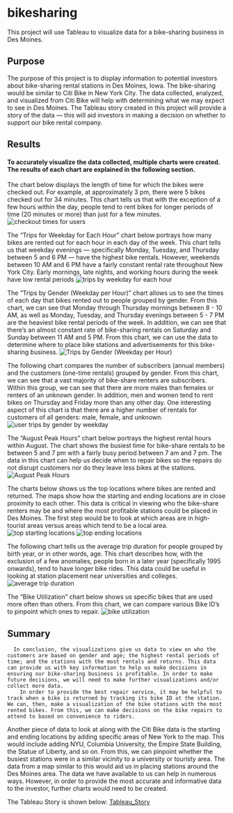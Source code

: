 # bikesharing
This project will use Tableau to visualize data for a bike-sharing business in Des Moines. 

## Purpose

The purpose of this project is to display information to potential investors about bike-sharing rental stations in Des Moines, Iowa. The bike-sharing would be similar to Citi Bike in New York City. The data collected, analyzed, and visualized from Citi Bike will help with determining what we may expect to see in Des Moines. The Tableau story created in this project will provide a story of the data — this will aid investors in making a decision on whether to support our bike rental company. 

## Results
#### To accurately visualize the data collected, multiple charts were created. The results of each chart are explained in the following section.
The chart below displays the length of time for which the bikes were checked out. For example, at approximately 3 pm, there were 5 bikes checked out for 34 minutes. This chart tells us that with the exception of a few hours within the day, people tend to rent bikes for longer periods of time (20 minutes or more) than just for a few minutes. 
![checkout times for users](https://github.com/shireenkahlon/bikesharing/blob/main/Screenshots/Checkout_Time_For_Users_Worksheet.png)

The “Trips for Weekday for Each Hour” chart below portrays how many bikes are rented out for each hour in each day of the week. This chart tells us that weekday evenings — specifically Monday, Tuesday, and Thursday between 5 and 6 PM — have the highest bike rentals. However, weekends between 10 AM and 6 PM have a fairly constant rental rate throughout New York City. Early mornings, late nights, and working hours during the week have low rental periods 
![trips by weekday for each hour](https://github.com/shireenkahlon/bikesharing/blob/main/Screenshots/Trips_By_Weekday_Worksheet.png)

The “Trips by Gender (Weekday per Hour)” chart allows us to see the times of each day that bikes rented out to people grouped by gender. From this chart, we can see that Monday through Thursday mornings between 8 - 10 AM, as well as Monday, Tuesday, and Thursday evenings between 5 - 7 PM are the heaviest bike rental periods of the week. In addition, we can see that there’s an almost constant rate of bike-sharing rentals on Saturday and Sunday between 11 AM and 5 PM. From this chart, we can use the data to determine where to place bike stations and advertisements for this bike-sharing business.
![Trips by Gender (Weekday per Hour)](https://github.com/shireenkahlon/bikesharing/blob/main/Screenshots/Trips_by_Gender_Worksheet.png)

The following chart compares the number of subscribers (annual members) and the customers (one-time rentals) grouped by gender. From this chart, we can see that a vast majority of bike-share renters are subscribers. Within this group, we can see that there are more males than females or renters of an unknown gender. In addition, men and women tend to rent bikes on Thursday and Friday more than any other day. One interesting aspect of this chart is that there are a higher number of rentals for customers of all genders: male, female, and unknown. 
![user trips by gender by weekday](https://github.com/shireenkahlon/bikesharing/blob/main/Screenshots/User_Trips_by_Gender_by_Weekday_Worksheet.png)

The “August Peak Hours” chart below portrays the highest rental hours within August. The chart shows the busiest time for bike-share rentals to be between 5 and 7 pm with a fairly busy period between 7 am and 7 pm. The data in this chart can help us decide when to repair bikes so the repairs do not disrupt customers nor do they leave less bikes at the stations.
![August Peak Hours](https://github.com/shireenkahlon/bikesharing/blob/main/Screenshots/August_Peak_Hours_Worksheet.png)

The charts below shows us the top locations where bikes are rented and returned. The maps show how the starting and ending locations are in close proximity to each other. This data is critical in viewing who the bike-share renters may be and where the most profitable stations could be placed in Des Moines. The first step would be to look at which areas are in high-tourist areas versus areas which tend to be a local area. 
![top starting locations](https://github.com/shireenkahlon/bikesharing/blob/main/Screenshots/Top_Starting_Locations_Worksheet.png)
![top ending locations](https://github.com/shireenkahlon/bikesharing/blob/main/Screenshots/Top_Ending_Locations_Worksheet.png)

The following chart tells us the average trip duration for people grouped by birth year, or in other words, age. This chart describes how, with the exclusion of a few anomalies, people born in a later year (specifically 1995 onwards), tend to have longer bike rides. This data could be useful in looking at station placement near universities and colleges. 
![average trip duration](https://github.com/shireenkahlon/bikesharing/blob/main/Screenshots/Average_Trip_Duration_Worksheet.png)

The “Bike Utilization” chart below shows us specific bikes that are used more often than others. From this chart, we can compare various Bike ID’s to pinpoint which ones to repair.
![bike utilization](https://github.com/shireenkahlon/bikesharing/blob/main/Screenshots/Bike_Utilization_Worksheet.png)

## Summary
      In conclusion, the visualizations give us data to view on who the customers are based on gender and age; the highest rental periods of time; and the stations with the most rentals and returns. This data can provide us with key information to help us make decisions in ensuring our bike-sharing business is profitable. In order to make future decisions, we will need to make further visualizations and/or collect more data.
        In order to provide the best repair service, it may be helpful to track when a bike is returned by tracking its bike ID at the station. We can, then, make a visualization of the bike stations with the most rented bikes. From this, we can make decisions on the bike repairs to attend to based on convenience to riders.
Another piece of data to look at along with the Citi Bike data is the starting and ending locations by adding specific areas of New York to the map. This would include adding NYU, Columbia University, the Empire State Building, the Statue of Liberty, and so on. From this, we can pinpoint whether the busiest stations were in a similar vicinity to a university or touristy area. The data from a map similar to this would aid us in placing stations around the Des Moines area.
        The data we have available to us can help in numerous ways. However, in order to provide the most accurate and informative data to the investor, further charts would need to be created. 
        
 The Tableau Story is shown below:
 [Tableau_Story](https://public.tableau.com/profile/shireen.kahlon#!/vizhome/bikesharing_challenge_16178321768970/NYCCitiBike)

